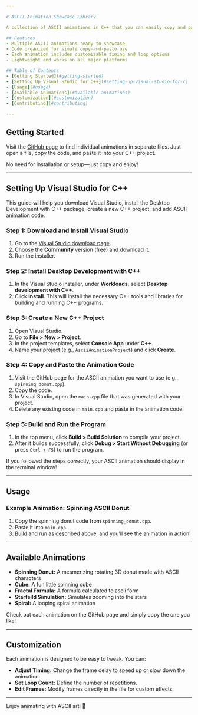 ```yaml
---

# ASCII Animation Showcase Library

A collection of ASCII animations in C++ that you can easily copy and paste to run in your own projects! Perfect for your terminal-based applications. All animations have been tested and work on Windows.

## Features
- Multiple ASCII animations ready to showcase
- Code organized for simple copy-and-paste use
- Each animation includes customizable timing and loop options
- Lightweight and works on all major platforms

## Table of Contents
- [Getting Started](#getting-started)
- [Setting Up Visual Studio for C++](#setting-up-visual-studio-for-c)
- [Usage](#usage)
- [Available Animations](#available-animations)
- [Customization](#customization)
- [Contributing](#contributing)

---
```


## Getting Started

Visit the [GitHub page](https://github.com/username/ascii-animation-showcase) to find individual animations in separate files. Just open a file, copy the code, and paste it into your C++ project.

No need for installation or setup—just copy and enjoy!

---

## Setting Up Visual Studio for C++

This guide will help you download Visual Studio, install the Desktop Development with C++ package, create a new C++ project, and add ASCII animation code.

### Step 1: Download and Install Visual Studio
1. Go to the [Visual Studio download page](https://visualstudio.microsoft.com/).
2. Choose the **Community** version (free) and download it.
3. Run the installer.

### Step 2: Install Desktop Development with C++
1. In the Visual Studio installer, under **Workloads**, select **Desktop development with C++**.
2. Click **Install**. This will install the necessary C++ tools and libraries for building and running C++ programs.

### Step 3: Create a New C++ Project
1. Open Visual Studio.
2. Go to **File > New > Project**.
3. In the project templates, select **Console App** under **C++**.
4. Name your project (e.g., `AsciiAnimationProject`) and click **Create**.

### Step 4: Copy and Paste the Animation Code
1. Visit the GitHub page for the ASCII animation you want to use (e.g., `spinning_donut.cpp`).
2. Copy the code.
3. In Visual Studio, open the `main.cpp` file that was generated with your project.
4. Delete any existing code in `main.cpp` and paste in the animation code.

### Step 5: Build and Run the Program
1. In the top menu, click **Build > Build Solution** to compile your project.
2. After it builds successfully, click **Debug > Start Without Debugging** (or press `Ctrl + F5`) to run the program.

If you followed the steps correctly, your ASCII animation should display in the terminal window!

---

## Usage

### Example Animation: Spinning ASCII Donut

1. Copy the spinning donut code from `spinning_donut.cpp`.
2. Paste it into `main.cpp`.
3. Build and run as described above, and you’ll see the animation in action!

---

## Available Animations

- **Spinning Donut:** A mesmerizing rotating 3D donut made with ASCII characters
- **Cube:** A fun little spinning cube
- **Fractal Formula:** A formula calculated to ascii form
- **Starfeild Simulation:** Simulates zooming into the stars
- **Spiral:** A looping spiral animation

Check out each animation on the GitHub page and simply copy the one you like!

---

## Customization

Each animation is designed to be easy to tweak. You can:
- **Adjust Timing:** Change the frame delay to speed up or slow down the animation.
- **Set Loop Count:** Define the number of repetitions.
- **Edit Frames:** Modify frames directly in the file for custom effects.

---

Enjoy animating with ASCII art! 🎉
